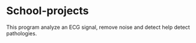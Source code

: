# School-projects
This program analyze an ECG signal, remove noise and detect help detect pathologies.
